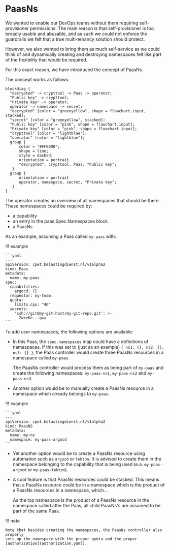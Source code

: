 # PaasNs

We wanted to enable our DevOps teams without them requiring self-provisioner
permissions. The main reason is that self-provisioner is too broadly usable and
abusable, and as such we could not enforce the guardrails we felt that a true
multi-tenancy solution should protect.

However, we also wanted to bring them as much self-service as we could think of
and dynamically creating and destroying namespaces felt like part of the flexibility
that would be required.

For this exact reason, we have introduced the concept of PaasNs.

The concept works as follows:

```kroki-blockdiag
blockdiag {
  "decrypted" -> crypttool -> Paas -> operator;
  "Public key" -> crypttool;
  "Private key" -> operator;
  operator -> namespace -> secret;
  "decrypted" [color = "greenyellow", shape = flowchart.input, stacked];
  "secret" [color = "greenyellow", stacked];
  "Public key" [color = "pink", shape = flowchart.input];
  "Private key" [color = "pink", shape = flowchart.input];
  "crypttool" [color = "lightblue"];
  "operator" [color = "lightblue"];
  group {
      color = "#FF0000";
      shape = line;
      style = dashed;
      orientation = portrait
      "decrypted", crypttool, Paas, "Public key";
   }
  group {
      orientation = portrait
      operator, namespace, secret, "Private key";
   }
}
```

The operator creates an overview of all namespaces that should be there.
These namespaces could be required by:

- a capability
- an entry in the paas.Spec.Namespaces block
- a PaasNs

As an example, assuming a Paas called `my-paas` with:

!!! example

    ```yaml
    ---
    apiVersion: cpet.belastingdienst.nl/v1alpha2
    kind: Paas
    metadata:
      name: my-paas
    spec:
      capabilities:
        argocd: {}
      requestor: my-team
      quota:
        limits.cpu: "40"
      secrets:
        'ssh://git@my-git-host/my-git-repo.git': >-
          2wkeKe...g==
    ```

To add user namespaces, the following options are available:

- In this Paas, the `spec.namespaces` map could have a definitions of namespaces.
  If this was set to (just as an example) `{ ns1: {}, ns2: {}, ns3: {} }`,
  the Paas controller would create three PaasNs resources in a namespace called `my-paas`.

  The PaasNs controller would process them as being part of `my-paas` and create
  the following namespaces: `my-paas-ns1`, `my-paas-ns2` and `my-paas-ns3`.

- Another option would be to manually create a PaasNs resource in a namespace
  which already belongs to `my-paas`.

!!! example

    ```yaml
    ---
    apiVersion: cpet.belastingdienst.nl/v1alpha2
    kind: PaasNS
    metadata:
      name: my-ns
      namespace: my-paas-argocd
    ```

- Yet another option would be to create a PaasNs resource using automation such as
  `argocd` or `tekton`.
  It is advised to create them in the namespace belonging to the capability that
  is being used (e.a. `my-paas-argocd` or `my-paas-tekton`).

- A cool feature is that PaasNs resources could be stacked. This means that a
  PaasNs resource could be in a namespace which is the product of a PaasNs
  resources in a namespace, which...

  As the top namespace is the product of a PaasNs resource in the namespace
  called after the Paas, all child PaasNs's are assumed to be part of the same Paas.

!!! note

    Note that besides creating the namespaces, the PaasNs controller also properly
    sets up the namespace with the proper quota and the proper [authorization](authorization.yaml).
